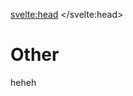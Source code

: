 
<svelte:head>
    <title>Other - Vixeny</title>
    <meta name="description" content="about this page" />
</svelte:head>

# Other

heheh
